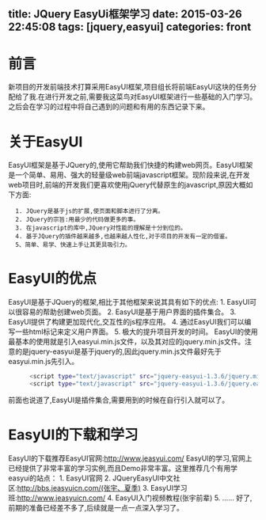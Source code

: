 title: JQuery EasyUi框架学习
date: 2015-03-26 22:45:08
tags: [jquery,easyui]
categories: front
---
# 前言
新项目的开发前端技术打算采用EasyUI框架,项目组长将前端EasyUI这块的任务分配给了我.在进行开发之前,需要我这菜鸟对EasyUI框架进行一些基础的入门学习。之后会在学习的过程中将自己遇到的问题和有用的东西记录下来。
# 关于EasyUI
EasyUI框架是基于JQuery的,使用它帮助我们快捷的构建web网页。EasyUI框架是一个简单、易用、强大的轻量级web前端javascript框架。现阶段来说,在开发web项目时,前端的开发我们更喜欢使用jQuery代替原生的javascript,原因大概如下方面:
<!--more-->
      1. JQuery是基于js的扩展,使页面和脚本进行了分离。
	  2. JQuery的宗旨:用最少的代码做更多的事。
	  3. 在javascript的库中,JQuery对性能的理解是十分到位的。
	  4. 基于JQuery的插件越来越多,也越来越人性化,对于项目的开发有一定的借鉴。
	  5、简单、易学、快速上手让其更具吸引力。
# EasyUI的优点
EasyUI是基于JQuery的框架,相比于其他框架来说其具有如下的优点:
      1. EasyUI可以很容易的帮助创建web页面。
	  2. EasyUI是基于用户界面的插件集合。
	  3. EasyUI提供了构建更加现代化,交互性的js程序应用。
	  4. 通过EasyUI我们可以编写一些html标记来定义用户界面。
	  5. 极大的提升项目开发的时间。
EasyUI的使用
最基本的使用就是引入easyui.min.js文件，以及其对应的jquery.min.js文件。注意的是jquery-easyui是基于jquery的,因此jquery.min.js文件最好先于easyui.min.js先引入。 
``` bash
	  <script type="text/javascript" src="jquery-easyui-1.3.6/jquery.min.js"></script>
	  <script type="text/javascript" src="jquery-easyui-1.3.6/jquery.easyui.min.js"></script>
```
前面也说道了,EasyUI是插件集合,需要用到的时候在自行引入就可以了。
# EasyUI的下载和学习
EasyUI的下载推荐EasyUI官网:http://www.jeasyui.com/ EasyUI的学习,官网上已经提供了非常丰富的学习实例,而且Demo非常丰富。这里推荐几个有用学easyui的站点：
      1. EasyUI官网
      2. JQueryEasyUI中文社区:http://bbs.jeasyuicn.com/(张宇、夏季)
      3. EasyUI学习班:http://www.jeasyuicn.com/
      4. EasyUI入门视频教程(张宇前辈)
	  5. ......
好了,前期的准备已经差不多了,后续就是一点一点深入学习了。
